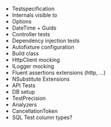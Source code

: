 
- Testspecification
- Internals visible to
- Options
- DateTime + Guids
- Controller tests
- Dependency injection tests
- Autofixture configuration
- Build class
- HttpClient mocking
- ILogger mocking
- Fluent assertions extensions (http, ...)
- NSubstitute Extensions
- API Tests
- DB setup
- TestPrecision
- Analyzers
- CancellationToken
- SQL Test column types?